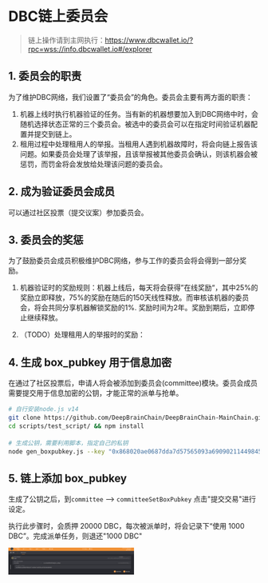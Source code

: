 # DBC链上委员会

> 链上操作请到主网执行：https://www.dbcwallet.io/?rpc=wss://info.dbcwallet.io#/explorer

## 1. 委员会的职责

为了维护DBC网络，我们设置了“委员会”的角色。委员会主要有两方面的职责：

1. 机器上线时执行机器验证的任务。当有新的机器想要加入到DBC网络中时，会随机选择状态正常的三个委员会。被选中的委员会可以在指定时间验证机器配置并提交到链上。
2. 租用过程中处理租用人的举报。当租用人遇到机器故障时，将会向链上报告该问题。如果委员会处理了该举报，且该举报被其他委员会确认，则该机器会被惩罚，而罚金将会发放给处理该问题的委员会。

## 2. 成为验证委员会成员

可以通过社区投票（提交议案）参加委员会。

## 3. 委员会的奖惩

为了鼓励委员会成员积极维护DBC网络，参与工作的委员会将会得到一部分奖励。

1. 机器验证时的奖励规则：机器上线后，每天将会获得”在线奖励“，其中25%的奖励立即释放，75%的奖励在随后的150天线性释放。而审核该机器的委员会，将会共同分享机器解锁奖励的1%. 奖励时间为2年。奖励到期后，立即停止继续释放。

2. （TODO）处理租用人的举报时的奖励：

## 4. 生成 box_pubkey 用于信息加密

在通过了社区投票后，申请人将会被添加到委员会(committee)模块。委员会成员需要提交用于信息加密的公钥，才能正常的派单与抢单。

```bash
# 自行安装node.js v14
git clone https://github.com/DeepBrainChain/DeepBrainChain-MainChain.git && cd DeepBrainChain-MainChain
cd scripts/test_script/ && npm install

# 生成公钥，需要利用脚本，指定自己的私钥
node gen_boxpubkey.js --key "0x868020ae0687dda7d57565093a69090211449845a7e11453612800b663307246"
```

## 5. 链上添加 box_pubkey

生成了公钥之后，到`committee` --> `committeeSetBoxPubkey` 点击"提交交易"进行设定。

执行此步骤时，会质押 20000 DBC，每次被派单时，将会记录下“使用 1000 DBC”。完成派单任务，则退还"1000 DBC"

<img src="machine_verification.assets/image-20210623145108399.png" width="50%" height="50%">
